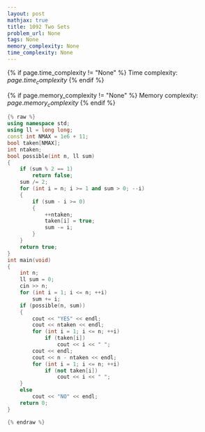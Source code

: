 ```yaml
---
layout: post
mathjax: true
title: 1092 Two Sets
problem_url: None
tags: None
memory_complexity: None
time_complexity: None
---
```




{% if page.time_complexity != "None" %}
Time complexity: ${{ page.time_complexity }}$
{% endif %}

{% if page.memory_complexity != "None" %}
Memory complexity: ${{ page.memory_complexity }}$
{% endif %}

```cpp
{% raw %}
using namespace std;
using ll = long long;
const int NMAX = 1e6 + 11;
bool taken[NMAX];
int ntaken;
bool possible(int n, ll sum)
{
    if (sum % 2 == 1)
        return false;
    sum /= 2;
    for (int i = n; i >= 1 and sum > 0; --i)
    {
        if (sum - i >= 0)
        {
            ++ntaken;
            taken[i] = true;
            sum -= i;
        }
    }
    return true;
}
int main(void)
{
    int n;
    ll sum = 0;
    cin >> n;
    for (int i = 1; i <= n; ++i)
        sum += i;
    if (possible(n, sum))
    {
        cout << "YES" << endl;
        cout << ntaken << endl;
        for (int i = 1; i <= n; ++i)
            if (taken[i])
                cout << i << " ";
        cout << endl;
        cout << n - ntaken << endl;
        for (int i = 1; i <= n; ++i)
            if (not taken[i])
                cout << i << " ";
    }
    else
        cout << "NO" << endl;
    return 0;
}

{% endraw %}
```